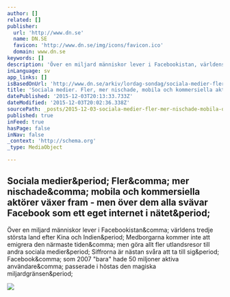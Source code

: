 ```yaml
---
author: []
related: []
publisher:
  url: 'http://www.dn.se'
  name: DN.SE
  favicon: 'http://www.dn.se/img/icons/favicon.ico'
  domain: www.dn.se
keywords: []
description: 'Över en miljard människor lever i Facebookistan, världens tredje största land efter Kina och Indien. Medborgarna kommer inte att emigrera den närmaste tiden, men göra allt fler utlandsresor till andra sociala medier. Siffrorna är nästan svåra att ta till sig. Facebook, som 2007 "bara" hade 50 miljoner aktiva användare, passerade i höstas den magiska miljardgränsen.'
inLanguage: sv
app_links: []
isBasedOnUrl: 'http://www.dn.se/arkiv/lordag-sondag/sociala-medier-fler-mer-nischade-mobila-och-kommersiella-aktorer-vaxer'
title: 'Sociala medier. Fler, mer nischade, mobila och kommersiella aktörer växer fram - men över dem alla svävar Facebook som ett eget internet i nätet.'
datePublished: '2015-12-03T20:13:33.733Z'
dateModified: '2015-12-03T20:02:36.338Z'
sourcePath: _posts/2015-12-03-sociala-medier-fler-mer-nischade-mobila-och-kommersiella.md
published: true
inFeed: true
hasPage: false
inNav: false
_context: 'http://schema.org'
_type: MediaObject

---
```

<article style=""><h1>Sociala medier&amp;period; Fler&amp;comma; mer nischade&amp;comma; mobila och kommersiella aktörer växer fram - men över dem alla svävar Facebook som ett eget internet i nätet&amp;period;</h1><p>Över en miljard människor lever i Facebookistan&amp;comma; världens tredje största land efter Kina och Indien&amp;period; Medborgarna kommer inte att emigrera den närmaste tiden&amp;comma; men göra allt fler utlandsresor till andra sociala medier&amp;period; Siffrorna är nästan svåra att ta till sig&amp;period; Facebook&amp;comma; som 2007 "bara" hade 50 miljoner aktiva användare&amp;comma; passerade i höstas den magiska miljardgränsen&amp;period;</p><img src="http://www.dn.se/Images/Logos/dn-sharing-logo.jpg" /></article>